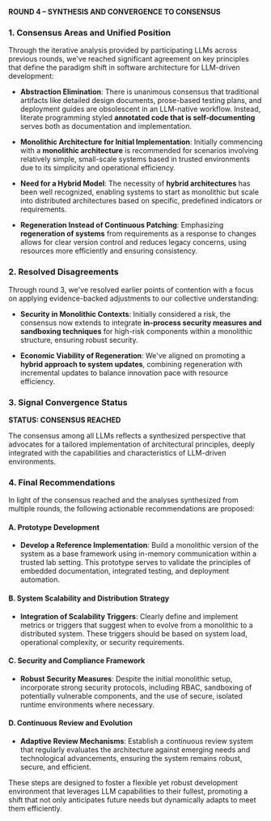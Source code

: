 **ROUND 4 – SYNTHESIS AND CONVERGENCE TO CONSENSUS**

### 1. Consensus Areas and Unified Position

Through the iterative analysis provided by participating LLMs across previous rounds, we've reached significant agreement on key principles that define the paradigm shift in software architecture for LLM-driven development:

- **Abstraction Elimination**: There is unanimous consensus that traditional artifacts like detailed design documents, prose-based testing plans, and deployment guides are obsolescent in an LLM-native workflow. Instead, literate programming styled **annotated code that is self-documenting** serves both as documentation and implementation.
  
- **Monolithic Architecture for Initial Implementation**: Initially commencing with a **monolithic architecture** is recommended for scenarios involving relatively simple, small-scale systems based in trusted environments due to its simplicity and operational efficiency.

- **Need for a Hybrid Model**: The necessity of **hybrid architectures** has been well recognized, enabling systems to start as monolithic but scale into distributed architectures based on specific, predefined indicators or requirements.

- **Regeneration Instead of Continuous Patching**: Emphasizing **regeneration of systems** from requirements as a response to changes allows for clear version control and reduces legacy concerns, using resources more efficiently and ensuring consistency.

### 2. Resolved Disagreements

Through round 3, we've resolved earlier points of contention with a focus on applying evidence-backed adjustments to our collective understanding:

- **Security in Monolithic Contexts**: Initially considered a risk, the consensus now extends to integrate **in-process security measures and sandboxing techniques** for high-risk components within a monolithic structure, ensuring robust security.

- **Economic Viability of Regeneration**: We've aligned on promoting a **hybrid approach to system updates**, combining regeneration with incremental updates to balance innovation pace with resource efficiency.

### 3. Signal Convergence Status

**STATUS: CONSENSUS REACHED**

The consensus among all LLMs reflects a synthesized perspective that advocates for a tailored implementation of architectural principles, deeply integrated with the capabilities and characteristics of LLM-driven environments.

### 4. Final Recommendations

In light of the consensus reached and the analyses synthesized from multiple rounds, the following actionable recommendations are proposed:

#### A. Prototype Development

- **Develop a Reference Implementation**: Build a monolithic version of the system as a base framework using in-memory communication within a trusted lab setting. This prototype serves to validate the principles of embedded documentation, integrated testing, and deployment automation.

#### B. System Scalability and Distribution Strategy

- **Integration of Scalability Triggers**: Clearly define and implement metrics or triggers that suggest when to evolve from a monolithic to a distributed system. These triggers should be based on system load, operational complexity, or security requirements.

#### C. Security and Compliance Framework

- **Robust Security Measures**: Despite the initial monolithic setup, incorporate strong security protocols, including RBAC, sandboxing of potentially vulnerable components, and the use of secure, isolated runtime environments where necessary.

#### D. Continuous Review and Evolution

- **Adaptive Review Mechanisms**: Establish a continuous review system that regularly evaluates the architecture against emerging needs and technological advancements, ensuring the system remains robust, secure, and efficient.

These steps are designed to foster a flexible yet robust development environment that leverages LLM capabilities to their fullest, promoting a shift that not only anticipates future needs but dynamically adapts to meet them efficiently.